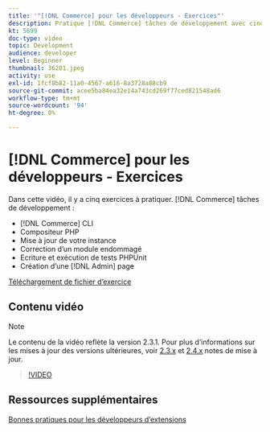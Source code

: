 ```yaml
---
title: '"[!DNL Commerce] pour les développeurs - Exercices"'
description: Pratique [!DNL Commerce] tâches de développement avec cinq exercices utiles.
kt: 5699
doc-type: video
topic: Development
audience: developer
level: Beginner
thumbnail: 36201.jpeg
activity: use
exl-id: 1fcf8b82-11a0-4567-a616-8a3728a88cb9
source-git-commit: acee5ba84ea32e14a743cd269f77ced821548ad6
workflow-type: tm+mt
source-wordcount: '94'
ht-degree: 0%

---
```


# [!DNL Commerce] pour les développeurs - Exercices

Dans cette vidéo, il y a cinq exercices à pratiquer. [!DNL Commerce] tâches de développement :

- [!DNL Commerce] CLI
- Compositeur PHP
- Mise à jour de votre instance
- Correction d’un module endommagé
- Ecriture et exécution de tests PHPUnit
- Création d’une [!DNL Admin] page

[Téléchargement de fichier d’exercice](./assets/FreeIntro2.3.1.zip)

## Contenu vidéo

>[!NOTE]
>
>Le contenu de la vidéo reflète la version 2.3.1. Pour plus d’informations sur les mises à jour des versions ultérieures, voir [ 2.3.x](https://devdocs.magento.com/guides/v2.3/release-notes/bk-release-notes.html) et [2.4.x](https://devdocs.magento.com/guides/v2.4/release-notes/bk-release-notes.html) notes de mise à jour.

>[!VIDEO](https://video.tv.adobe.com/v/36201?quality=12&learn=on)

## Ressources supplémentaires

[Bonnes pratiques pour les développeurs d’extensions](https://devdocs.magento.com/guides/v2.4/ext-best-practices/bk-ext-best-practices.html)
